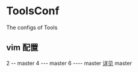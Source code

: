 # ToolsConf
The configs of Tools
## vim 配置
2 -- master
4 --- master
6 ---- master
[详见](./.vim_setting/README.md)
master
